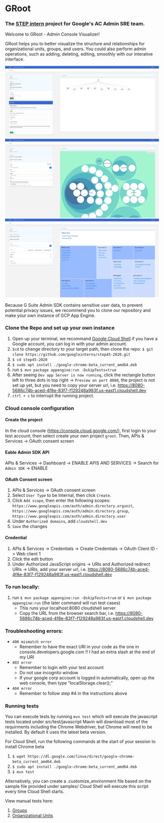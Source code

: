 # GRoot
### The [STEP intern](https://buildyourfuture.withgoogle.com/programs/step/) project for Google's AC Admin SRE team.
Welcome to GRoot - Admin Console Visualizer! 

GRoot helps you to better visualize the structure and relationships for organizational units, groups, and users. You could also perform admin 
operations, such as adding, deleting, editing, smoothly with our interative interface.

<img src="src/Screenshot-OU.png">
<img src="src/Screenshot-Group.png">
<img src="src/Screenshot-User.png">

Because G Suite Admin SDK contains sensitive user data, to prevent potential privacy issues, we recommend you to clone 
our repository and make your own instance of GCP App Engine. 

### Clone the Repo and set up your own instance
1. Open up your terminal, we recommand [Google Cloud Shell](https://ssh.cloud.google.com/cloudshell/) if you have a Google account, you can log in with your admin account.
2. `$cd` to change directory to your target path, then clone the repo: `$ git clone https://github.com/googleinterns/step45-2020.git`
3. `$ cd step45-2020`
4. `$ sudo apt install ./google-chrome-beta_current_amd64.deb`
5. run `$ mvn package appengine:run -DskipTests=true`
6. After seeing `Dev app Server is now running`, click the rectangle button left to three dots in top right -> `Preview on port 8080`, the project is not set up yet, but you need to copy your server url, i.e. https://8080-5686c74b-aced-4f8e-83f7-f129248a983f.us-east1.cloudshell.dev
7. `ctrl + c` to interrupt the running project. 

### Cloud console configuration
#### Create the project
In the cloud console (https://console.cloud.google.com/), first login to your test account, then select create your own project `groot`. Then, APIs & Services -> OAuth consent screen

#### Eable Admin SDK API
APIs & Services -> Dashboard -> ENABLE APIS AND SERVICES -> Search for `Admin SDK` -> ENABLE

#### OAuth Consent screen 
1. APIs & Services -> OAuth consent screen
2. Select `User Type` to be Internal, then click `Create`.
3. Click `Add scope`, then enter the following scopes: `https://www.googleapis.com/auth/admin.directory.orgunit`, `https://www.googleapis.com/auth/admin.directory.group`, `https://www.googleapis.com/auth/admin.directory.user`
4. Under `Authorized domains`, add `cloudshell.dev`
5. `Save` the changes

#### Credential
1. APIs & Services -> Credentials -> Create Credentials -> OAuth Client ID -> Web client 1
2. Click the edit button
3. Under Authorized JavaScript origins -> URIs and Authorized redirect URIs -> URIs, add your server url, i.e. https://8080-5686c74b-aced-4f8e-83f7-f129248a983f.us-east1.cloudshell.dev

### To run locally:
1. run `$ mvn package appengine:run -DskipTests=true` or `$ mvn package appengine:run` (the later command will run test cases)
   * This runs your localhost:8080 cloudshell server
   * Copy the URL from the browser search bar, i.e. https://8080-5686c74b-aced-4f8e-83f7-f129248a983f.us-east1.cloudshell.dev

### Troubleshooting errors:
* `400 mismatch error`
  * Remember to have the exact URI in your code as the one in console.developers.google.com !! I had an extra slash at the end of my URI
* `403 error`
  * Remember to login with your test account
  * Do not use incognito window
  * If your google corp account is logged in automatically, open up the web console, then type “localStorage.clear();”
* `404 error`
  * Remember to follow step #4 in the instructions above
  
### Running tests
You can execute tests by running `mvn test` which will execute the javascript tests located under src/test/javascript
Mavin will download most of the requirments including the Chrome Webdriver, but Chrome will need to be installed. By default it uses the latest beta version.

For Cloud Shell, run the following commands at the start of your session to install Chrome beta
1. `$ wget https://dl.google.com/linux/direct/google-chrome-beta_current_amd64.deb`
2. `$ sudo apt install ./google-chrome-beta_current_amd64.deb`
3. `$ mvn test`

Alternatively, you can create a .customize_environment file based on the sample file provided under samples/ 
Cloud Shell will execute this script every time Cloud Shell starts.

View manual tests here:
1. [Groups](../../src/test/manual-test-groups.md)
2. [Organizational Units](/src/test/manual/manual-test-ou.md)
